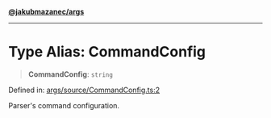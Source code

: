 [**@jakubmazanec/args**](../README.md)

---

# Type Alias: CommandConfig

> **CommandConfig**: `string`

Defined in:
[args/source/CommandConfig.ts:2](https://github.com/jakubmazanec/tools/blob/76a9140b954a789a6120dd2126b179ec0180d7e9/packages/args/source/CommandConfig.ts#L2)

Parser's command configuration.
